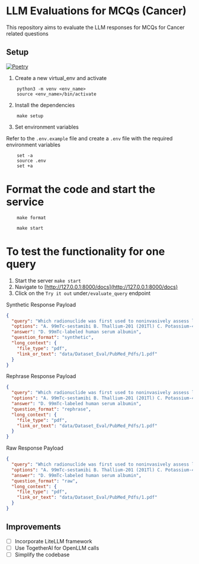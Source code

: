 # LLM Evaluations for MCQs (Cancer)

This repository aims to evaluate the LLM responses for MCQs for Cancer related questions

## Setup

[![Poetry](https://img.shields.io/endpoint?url=https://python-poetry.org/badge/v0.json)](https://python-poetry.org/)

1. Create a new virtual_env and activate

```commandline
    python3 -m venv <env_name>
    source <env_name>/bin/activate
```

2. Install the dependencies

```commandline
    make setup
```

3. Set environment variables

Refer to the `.env.example` file and create a `.env` file with the required environment variables

```commandline
    set -a
    source .env
    set +a
```

# Format the code and start the service

```commandline
    make format
```

```commandline
    make start
```

# To test the functionality for one query

1. Start the server `make start`
2. Navigate to [http://127.0.0.1:8000/docs](http://127.0.0.1:8000/docs)
3. Click on the `Try it out` under`/evaluate_query` endpoint

Synthetic Response Payload

```json
{
  "query": "Which radionuclide was first used to noninvasively assess left ventricular ejection fraction and regional wall motion?",
  "options": "A. 99mTc-sestamibi B. Thallium-201 (201Tl) C. Potassium-43 (43K) D. 99mTc-labeled human serum albumin E. Rubidium-82 (82Rb) F. 13N-ammonia G. 18F-FDG H. 15O-water",
  "answer": "D. 99mTc-labeled human serum albumin",
  "question_format": "synthetic",
  "long_context": {
    "file_type": "pdf",
    "link_or_text": "data/Dataset_Eval/PubMed_Pdfs/1.pdf"
  }
}
```

Rephrase Response Payload

```json
{
  "query": "Which radionuclide was first used to noninvasively assess left ventricular ejection fraction and regional wall motion?",
  "options": "A. 99mTc-sestamibi B. Thallium-201 (201Tl) C. Potassium-43 (43K) D. 99mTc-labeled human serum albumin E. Rubidium-82 (82Rb) F. 13N-ammonia G. 18F-FDG H. 15O-water",
  "answer": "D. 99mTc-labeled human serum albumin",
  "question_format": "rephrase",
  "long_context": {
    "file_type": "pdf",
    "link_or_text": "data/Dataset_Eval/PubMed_Pdfs/1.pdf"
  }
}
```

Raw Response Payload

```json
{
  "query": "Which radionuclide was first used to noninvasively assess left ventricular ejection fraction and regional wall motion?",
  "options": "A. 99mTc-sestamibi B. Thallium-201 (201Tl) C. Potassium-43 (43K) D. 99mTc-labeled human serum albumin E. Rubidium-82 (82Rb) F. 13N-ammonia G. 18F-FDG H. 15O-water",
  "answer": "D. 99mTc-labeled human serum albumin",
  "question_format": "raw",
  "long_context": {
    "file_type": "pdf",
    "link_or_text": "data/Dataset_Eval/PubMed_Pdfs/1.pdf"
  }
}
```

## Improvements

- [ ] Incorporate LiteLLM framework
- [ ] Use TogetherAI for OpenLLM calls
- [ ] Simplify the codebase
